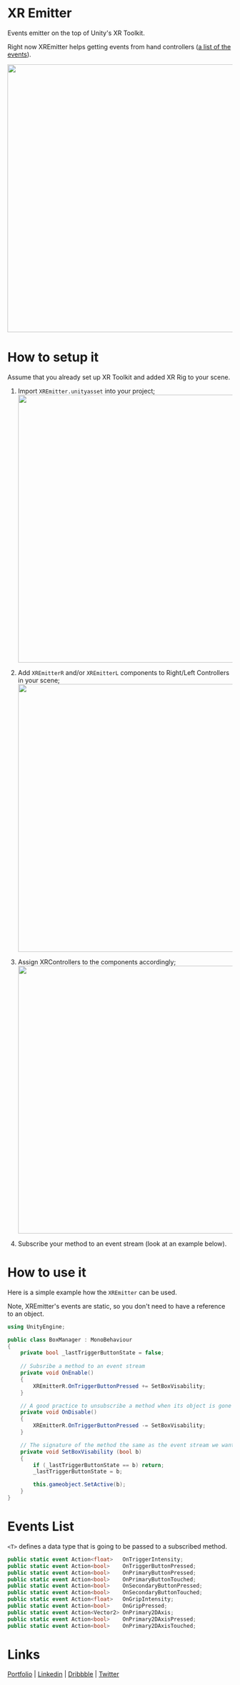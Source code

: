 # XR Emitter
Events emitter on the top of Unity's XR Toolkit.

Right now XREmitter helps getting events from hand controllers ([a list of the events](#events-list)).

<img src="images/demo1.gif" width="600">

# How to setup it
Assume that you already set up XR Toolkit and added XR Rig to your scene.

1. Import `XREmitter.unityasset` into your project; <img src="images/import_asset.gif" width="600">

2. Add `XREmitterR` and/or `XREmitterL` components to Right/Left Controllers in your scene; <img src="images/add_xremitter_component.gif" width="600">

3. Assign XRControllers to the components accordingly; <img src="images/add_xrcontroller_to_xremitter.gif" width="600">

4. Subscribe your method to an event stream (look at an example below).

# How to use it
Here is a simple example how the `XREmitter` can be used. 

Note, XREmitter's events are static, so you don't need to have a reference to an object.

```csharp
using UnityEngine;

public class BoxManager : MonoBehaviour
{
    private bool _lastTriggerButtonState = false;
    
    // Subsribe a method to an event stream
    private void OnEnable() 
    {
        XREmitterR.OnTriggerButtonPressed += SetBoxVisability;
    }

    // A good practice to unsubscribe a method when its object is gone
    private void OnDisable() 
    {
        XREmitterR.OnTriggerButtonPressed -= SetBoxVisability;
    }

    // The signature of the method the same as the event stream we want to subscribe it to.
    private void SetBoxVisability (bool b) 
    {
        if (_lastTriggerButtonState == b) return;
        _lastTriggerButtonState = b;

        this.gameobject.SetActive(b);
    }
}
```
# Events List
` <T> ` defines a data type that is going to be passed to a subscribed method.
```csharp
public static event Action<float>   OnTriggerIntensity;
public static event Action<bool>    OnTriggerButtonPressed;
public static event Action<bool>    OnPrimaryButtonPressed;
public static event Action<bool>    OnPrimaryButtonTouched;
public static event Action<bool>    OnSecondaryButtonPressed;
public static event Action<bool>    OnSecondaryButtonTouched;
public static event Action<float>   OnGripIntensity;
public static event Action<bool>    OnGripPressed;
public static event Action<Vector2> OnPrimary2DAxis;
public static event Action<bool>    OnPrimary2DAxisPressed;
public static event Action<bool>    OnPrimary2DAxisTouched;
```

# Links
[Portfolio](https://olegfrolov.design/) | [Linkedin](https://www.linkedin.com/in/oleg-frolov-6a6a4752/) | [Dribbble](https://dribbble.com/Volorf) | [Twitter](https://www.twitter.com/volorf)